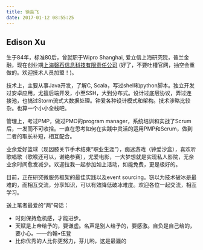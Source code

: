 ```yaml
---
title: 徐焱飞
date: 2017-01-12 08:55:25
---
```

Edison Xu
----------

生于84年，标准80后，曾就职于Wipro Shanghai, 爱立信上海研究院，普兰金融，现在创业期[上海磬石信息科技有限责任公司](www.qingshitech.com) (好了，不要吐槽官网，抽空会重做的。欢迎技术人员加盟！)。

技术上，主要从事Java开发，了解C, Scala，写过shell和python脚本。独立开发过安卓应用，尤擅后端开发，小至SSH，大到分布式。设计过底层协议，弄过连接池，也搞过Storm流式大数据处理。钟爱各种设计模式和架构。技术涉略比较杂。也算一个小小全栈吧。

管理上，考过PMP，做过PMO的program manager，系统培训和实战了Scrum后，一发而不可收拾。一直在思考如何在实践中灵活的运用PMP和Scrum，做到二者的取长补短，相互配合。

业余爱好篮球（现因膝关节手术结束“职业生涯”），痴迷游戏（钟爱沙盒），喜欢听歌唱歌（歌喉还可以，谢绝参赛），尤爱电影，一大梦想就是实现私人影院，无奈业余时间愈发减少。欢迎拉我一起参加如上活动，如能免费，更是极好的。

目前，正在研究微服务框架的最佳实践以及event sourcing。窃以为技术破冰是最难的，而相互交流，分享知识，可以有效降低破冰难度。欢迎各位一起交流，相互学习。

送上笔者最爱的“两”句话：

 - 时刻保持危机感，才能进步。
 - 天赋是上帝给予的，要谦虚。名声是别人给予的，要感激。自负是自己给的，要小心。——约翰•伍登
 - 比你优秀的人比你更努力，芽儿哟，这是最骚的
